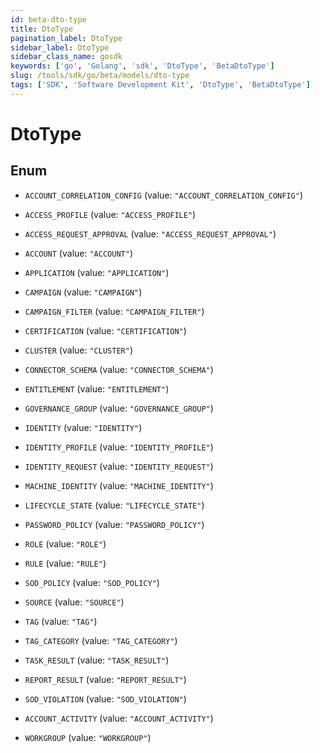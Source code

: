 ```yaml
---
id: beta-dto-type
title: DtoType
pagination_label: DtoType
sidebar_label: DtoType
sidebar_class_name: gosdk
keywords: ['go', 'Golang', 'sdk', 'DtoType', 'BetaDtoType']
slug: /tools/sdk/go/beta/models/dto-type
tags: ['SDK', 'Software Development Kit', 'DtoType', 'BetaDtoType']
---
```


# DtoType

## Enum

- `ACCOUNT_CORRELATION_CONFIG` (value: `"ACCOUNT_CORRELATION_CONFIG"`)

- `ACCESS_PROFILE` (value: `"ACCESS_PROFILE"`)

- `ACCESS_REQUEST_APPROVAL` (value: `"ACCESS_REQUEST_APPROVAL"`)

- `ACCOUNT` (value: `"ACCOUNT"`)

- `APPLICATION` (value: `"APPLICATION"`)

- `CAMPAIGN` (value: `"CAMPAIGN"`)

- `CAMPAIGN_FILTER` (value: `"CAMPAIGN_FILTER"`)

- `CERTIFICATION` (value: `"CERTIFICATION"`)

- `CLUSTER` (value: `"CLUSTER"`)

- `CONNECTOR_SCHEMA` (value: `"CONNECTOR_SCHEMA"`)

- `ENTITLEMENT` (value: `"ENTITLEMENT"`)

- `GOVERNANCE_GROUP` (value: `"GOVERNANCE_GROUP"`)

- `IDENTITY` (value: `"IDENTITY"`)

- `IDENTITY_PROFILE` (value: `"IDENTITY_PROFILE"`)

- `IDENTITY_REQUEST` (value: `"IDENTITY_REQUEST"`)

- `MACHINE_IDENTITY` (value: `"MACHINE_IDENTITY"`)

- `LIFECYCLE_STATE` (value: `"LIFECYCLE_STATE"`)

- `PASSWORD_POLICY` (value: `"PASSWORD_POLICY"`)

- `ROLE` (value: `"ROLE"`)

- `RULE` (value: `"RULE"`)

- `SOD_POLICY` (value: `"SOD_POLICY"`)

- `SOURCE` (value: `"SOURCE"`)

- `TAG` (value: `"TAG"`)

- `TAG_CATEGORY` (value: `"TAG_CATEGORY"`)

- `TASK_RESULT` (value: `"TASK_RESULT"`)

- `REPORT_RESULT` (value: `"REPORT_RESULT"`)

- `SOD_VIOLATION` (value: `"SOD_VIOLATION"`)

- `ACCOUNT_ACTIVITY` (value: `"ACCOUNT_ACTIVITY"`)

- `WORKGROUP` (value: `"WORKGROUP"`)
